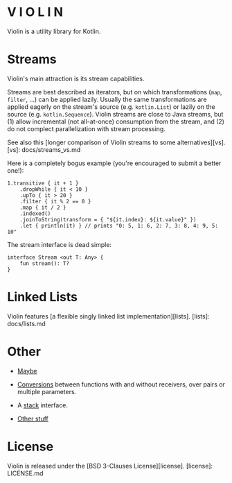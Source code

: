 # V I O L I N

Violin is a utility library for Kotlin.

# Streams

Violin's main attraction is its stream capabilities.

Streams are best described as iterators, but on which transformations (`map`,
`filter`, ...) can be applied lazily. Usually the same transformations are
applied eagerly on the stream's source (e.g. `kotlin.List`) or lazily on the
source (e.g. `kotlin.Sequence`). Violin streams are close to Java streams, but
(1) allow incremental (not all-at-once) consumption from the stream, and (2) do
not complect parallelization with stream processing.

See also this [longer comparison of Violin streams to some alternatives][vs].
[vs]: docs/streams_vs.md

Here is a completely bogus example (you're encouraged to submit a better one!):

    1.transitive { it + 1 }
        .dropWhile { it < 10 }
        .upTo { it > 20 }
        .filter { it % 2 == 0 }
        .map { it / 2 }
        .indexed()
        .joinToString(transform = { "${it.index}: ${it.value}" })
        .let { println(it) } // prints "0: 5, 1: 6, 2: 7, 3: 8, 4: 9, 5: 10"
        
The stream interface is dead simple:

    interface Stream <out T: Any> {
        fun stream(): T?
    }

# Linked Lists

Violin features [a flexible singly linked list implementation][lists].
[lists]: docs/lists.md

# Other

- [Maybe][maybe]

- [Conversions][funcs] between functions with and without receivers, over pairs
  or multiple parameters.

- A [stack][stack] interface.

- [Other stuff][misc]
  
[maybe]: docs/maybe.md
[funcs]: docs/funcs.md
[stack]: docs/stack.md
[misc]:  docs/misc.md

# License

Violin is released under the [BSD 3-Clauses License][license].
[license]: LICENSE.md
